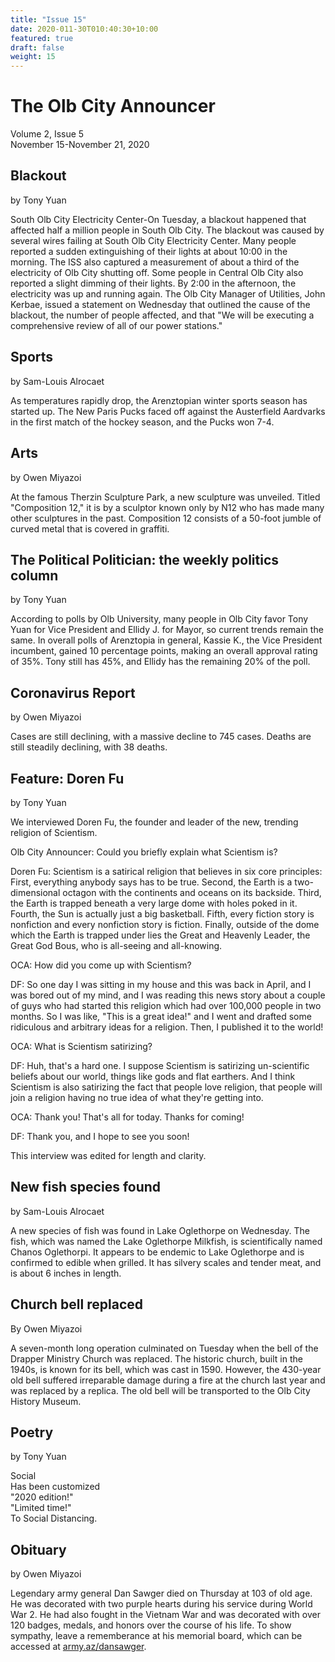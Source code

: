 ```yaml
---
title: "Issue 15"
date: 2020-011-30T010:40:30+10:00
featured: true
draft: false
weight: 15
---
```



# The Olb City Announcer
Volume 2, Issue 5  
November 15-November 21, 2020

## Blackout
by Tony Yuan

South Olb City Electricity Center-On Tuesday, a blackout happened that affected half a million people in South Olb City. The blackout was caused by several wires failing at South Olb City Electricity Center. Many people reported a sudden extinguishing of their lights at about 10:00 in the morning. The ISS also captured a measurement of about a third of the electricity of Olb City shutting off. Some people in Central Olb City also reported a slight dimming of their lights. By 2:00 in the afternoon, the electricity was up and running again. The Olb City Manager of Utilities, John Kerbae, issued a statement on Wednesday that outlined the cause of the blackout, the number of people affected, and that "We will be executing a comprehensive review of all of our power stations."

## Sports
by Sam-Louis Alrocaet

As temperatures rapidly drop, the Arenztopian winter sports season has started up. The New Paris Pucks faced off against the Austerfield Aardvarks in the first match of the hockey season, and the Pucks won 7-4.

## Arts
by Owen Miyazoi

At the famous Therzin Sculpture Park, a new sculpture was unveiled. Titled "Composition 12," it is by a sculptor known only by N12 who has made many other sculptures in the past. Composition 12 consists of a 50-foot jumble of curved metal that is covered in graffiti.

## The Political Politician: the weekly politics column
by Tony Yuan

According to polls by Olb University, many people in Olb City favor Tony Yuan for Vice President and Ellidy J. for Mayor, so current trends remain the same. In overall polls of Arenztopia in general, Kassie K., the Vice President incumbent, gained 10 percentage points, making an overall approval rating of 35%. Tony still has 45%, and Ellidy has the remaining 20% of the poll. 

## Coronavirus Report
by Owen Miyazoi

Cases are still declining, with a massive decline to 745 cases. Deaths are still steadily declining, with 38 deaths. 

## Feature: Doren Fu
by Tony Yuan

We interviewed Doren Fu, the founder and leader of the new, trending religion of Scientism.

Olb City Announcer: Could you briefly explain what Scientism is?

Doren Fu: Scientism is a satirical religion that believes in six core principles: First, everything anybody says has to be true. Second, the Earth is a two-dimensional octagon with the continents and oceans on its backside. Third, the Earth is trapped beneath a very large dome with holes poked in it. Fourth, the Sun is actually just a big basketball. Fifth, every fiction story is nonfiction and every nonfiction story is fiction. Finally, outside of the dome which the Earth is trapped under lies the Great and Heavenly Leader, the Great God Bous, who is all-seeing and all-knowing.

OCA: How did you come up with Scientism?

DF: So one day I was sitting in my house and this was back in April, and I was bored out of my mind, and I was reading this news story about a couple of guys who had started this religion which had over 100,000 people in two months. So I was like, "This is a great idea!" and I went and drafted some ridiculous and arbitrary ideas for a religion. Then, I published it to the world!

OCA: What is Scientism satirizing?

DF: Huh, that's a hard one. I suppose Scientism is satirizing un-scientific beliefs about our world, things like gods and flat earthers. And I think Scientism is also satirizing the fact that people love religion, that people will join a religion having no true idea of what they're getting into.

OCA: Thank you! That's all for today. Thanks for coming!

DF: Thank you, and I hope to see you soon!

This interview was edited for length and clarity.

## New fish species found
by Sam-Louis Alrocaet

A new species of fish was found in Lake Oglethorpe on Wednesday. The fish, which was named the Lake Oglethorpe Milkfish, is scientifically named Chanos Oglethorpi. It appears to be endemic to Lake Oglethorpe and is confirmed to edible when grilled. It has silvery scales and tender meat, and is about 6 inches in length.

## Church bell replaced
By Owen Miyazoi

A seven-month long operation culminated on Tuesday when the bell of the Drapper Ministry Church was replaced. The historic church, built in the 1940s, is known for its bell, which was cast in 1590. However, the 430-year old bell suffered irreparable damage during a fire at the church last year and was replaced by a replica. The old bell will be transported to the Olb City History Museum. 

## Poetry
by Tony Yuan

Social    
Has been customized    
"2020 edition!"    
"Limited time!"    
To Social Distancing.    

## Obituary
by Owen Miyazoi

Legendary army general Dan Sawger died on Thursday at 103 of old age. He was decorated with two purple hearts during his service during World War 2. He had also fought in the Vietnam War and was decorated with over 120 badges, medals, and honors over the course of his life. To show sympathy, leave a rememberance at his memorial board, which can be accessed at [army.az/dansawger](army.az/dansawger).
